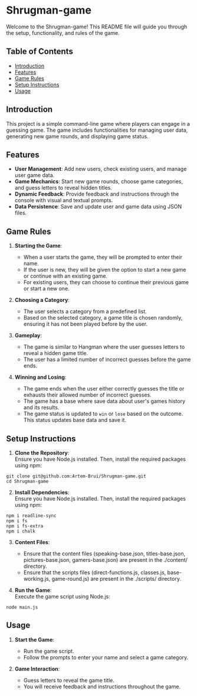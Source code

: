 # Shrugman-game


Welcome to the Shrugman-game! This README file will guide you through the setup, functionality, and rules of the game.

## Table of Contents

- [Introduction](#introduction)
- [Features](#features)
- [Game Rules](#game-rules)
- [Setup Instructions](#setup-instructions)
- [Usage](#usage)

## Introduction

This project is a simple command-line game where players can engage in a guessing game. The game includes functionalities for managing user data, generating new game rounds, and displaying game status.

## Features

- **User Management**: Add new users, check existing users, and manage user game data.
- **Game Mechanics**: Start new game rounds, choose game categories, and guess letters to reveal hidden titles.
- **Dynamic Feedback**: Provide feedback and instructions through the console with visual and textual prompts.
- **Data Persistence**: Save and update user and game data using JSON files.

## Game Rules

1. **Starting the Game**:
   - When a user starts the game, they will be prompted to enter their name.
   - If the user is new, they will be given the option to start a new game or continue with an existing game.
   - For existing users, they can choose to continue their previous game or start a new one.

2. **Choosing a Category**:
   - The user selects a category from a predefined list.
   - Based on the selected category, a game title is chosen randomly, ensuring it has not been played before by the user.

3. **Gameplay**:
   - The game is similar to Hangman where the user guesses letters to reveal a hidden game title.
   - The user has a limited number of incorrect guesses before the game ends.

4. **Winning and Losing**:
   - The game ends when the user either correctly guesses the title or exhausts their allowed number of incorrect guesses.
   - The game has a base where save data about user's games history and its results.
   - The game status is updated to `win` or `lose` based on the outcome. This status updates base data and save it.

## Setup Instructions

1. **Clone the Repository**:  
  Ensure you have Node.js installed. Then, install the required packages using npm:
  ```
  git clone git@github.com:Artem-Brui/Shrugman-game.git
  cd Shrugman-game
  ```
2. **Install Dependencies**:  
  Ensure you have Node.js installed. Then, install the required packages using npm:
  ```
  npm i readline-sync
  npm i fs
  npm i fs-extra
  npm i chalk
  ```

3. **Content Files**:  
   - Ensure that the content files (speaking-base.json, titles-base.json, pictures-base.json, gamers-base.json) are present in the ./content/ directory.
   - Ensure that the scripts files (direct-functions.js, classes.js, base-working.js, game-round.js) are present in the ./scripts/ directory.

4. **Run the Game**:  
  Execute the game script using Node.js:
  ```
  node main.js
  ```

## Usage

1. **Start the Game**:
   - Run the game script.
   - Follow the prompts to enter your name and select a game category.

1. **Game Interaction**:
   - Guess letters to reveal the game title.
   - You will receive feedback and instructions throughout the game.
